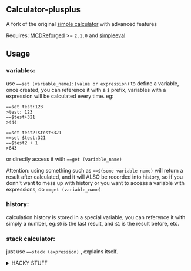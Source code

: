 Calculator-plusplus
------

A fork of the original [simple calculator](https://github.com/TISUnion/Calculator) with advanced features

Requires: [MCDReforged](https://github.com/Fallen-Breath/MCDReforged) >= `2.1.0` and [simpleeval](https://pypi.org/project/simpleeval/)

## Usage

### variables: 

use `==set (variable_name):(value or expression)` to define a variable, once created, you can reference it with a `$` prefix, variables with a expression will be calculated every time. eg:

```
==set test:123
>test: 123
==$test+321
>444

==set test2:$test+321
==set $test:321
==$test2 + 1
>643
```

or directly access it with `==get (variable_name)`

Attention: using something such as `==$(some variable name)` will return a result after calculated, and it will ALSO be recorded into history, so if you donn't want to mess up with history or you want to access a variable with expressions, do `==get (variable_name)`

### history:

calculation history is stored in a special variable, you can reference it with simply a number, eg:`$0` is the last result, and `$1` is the result before, etc.

### stack calculator:

just use `==stack (expression)` , explains itself.

<details>
<summary>HACKY STUFF</summary>
<br>
there's some internal variables for you guys to play with:<br>
`_MAX_DEPTH`: maximum call depth for a expression, prevents endless looping<br>
`_STACK_SHULKERS`: use shulker boxes for stack calculator? set to 0 to disable shulker boxes in stack calculator, basically made for myself playing GT:NH(very hardcore tech pack on 1.7.10, absolutely recommended for you guys if you want to take a break from technical minecraft)<br>
`_STACK_BASE`: in case you want to calculate items that is not 64 stacked like enderpearls, or even snowballs ig?<br>
</details>